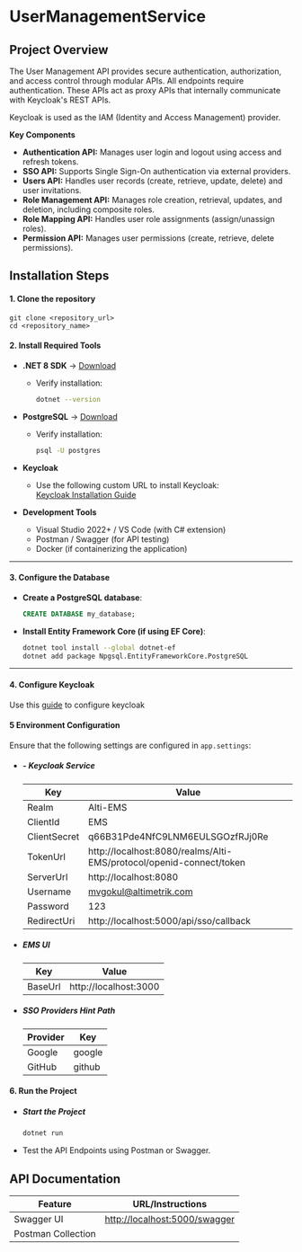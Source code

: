 # UserManagementService

## Project Overview
The User Management API provides secure authentication, authorization, and access control through modular APIs. All endpoints require authentication. These APIs act as proxy APIs that internally communicate with Keycloak's REST APIs.

Keycloak is used as the IAM (Identity and Access Management) provider.

**Key Components**

- **Authentication API:** Manages user login and logout using access and refresh tokens.
- **SSO API:** Supports Single Sign-On authentication via external providers.
- **Users API:** Handles user records (create, retrieve, update, delete) and user invitations.
- **Role Management API:** Manages role creation, retrieval, updates, and deletion, including composite roles.
- **Role Mapping API:** Handles user role assignments (assign/unassign roles).
- **Permission API:** Manages user permissions (create, retrieve, delete permissions).

## Installation Steps  
#### **1. Clone the repository** 
  ```
  git clone <repository_url>
  cd <repository_name>
  ```

#### **2. Install Required Tools**  

- **.NET 8 SDK** → [Download](https://dotnet.microsoft.com/en-us/download)  
  - Verify installation:  
    ```sh
    dotnet --version
    ```
  
- **PostgreSQL** → [Download](https://www.postgresql.org/download/)  
  - Verify installation:  
    ```sh
    psql -U postgres
    ```

- **Keycloak**  
  - Use the following custom URL to install Keycloak:  
    [Keycloak Installation Guide](https://github.com/Alti-HW/IdentityAndAccessManagement/blob/master/README.md)

- **Development Tools**  
  - Visual Studio 2022+ / VS Code (with C# extension)  
  - Postman / Swagger (for API testing)  
  - Docker (if containerizing the application)  

---

#### **3. Configure the Database**  

- **Create a PostgreSQL database**:  
  ```sql
  CREATE DATABASE my_database;
  ```

- **Install Entity Framework Core (if using EF Core)**:  
  ```sh
  dotnet tool install --global dotnet-ef
  dotnet add package Npgsql.EntityFrameworkCore.PostgreSQL
  ```
---

#### **4. Configure Keycloak**  

Use this [guide](https://github.com/Alti-HW/IdentityAndAccessManagement/blob/master/KeycloakConfiguration.md) to configure keycloak


#### **5 Environment Configuration**

Ensure that the following settings are configured in `app.settings`:

- ##### - Keycloak Service

  | Key      |Value     |
  |-------------|-------------------------------------------------|
  | Realm       | Alti-EMS     |
  | ClientId    | EMS          |
  | ClientSecret | q66B31Pde4NfC9LNM6EULSGOzfRJj0Re   |
  | TokenUrl    | http://localhost:8080/realms/Alti-EMS/protocol/openid-connect/token   |
  | ServerUrl   | http://localhost:8080   |
  | Username    | mvgokul@altimetrik.com   |
  | Password    | 123          |
  | RedirectUri | http://localhost:5000/api/sso/callback  |

- ##### EMS UI

  | Key | Value      |
  |---------|---------------------------------------------------|
  | BaseUrl | http://localhost:3000  |

- ##### SSO Providers Hint Path

  | Provider | Key     |
  |----------|--------|
  | Google   | google |
  | GitHub   | github |

#### **6. Run the Project**

- ##### Start the Project

  ```sh
  dotnet run
  ```
- Test the API Endpoints using Postman or Swagger.

## API Documentation

  | Feature             | URL/Instructions                        |
  |---------------------|----------------------------------------|
  | Swagger UI         | [http://localhost:5000/swagger](http://localhost:5000/swagger) |
  | Postman Collection |       |




